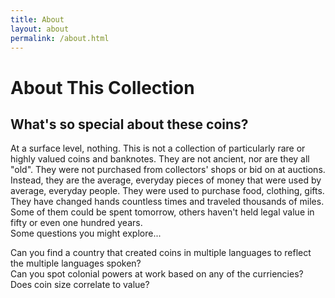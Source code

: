 ```yaml
---
title: About
layout: about
permalink: /about.html
---
```

# About This Collection
## What's so special about these coins?  
At a surface level, nothing. This is not a collection of particularly rare or highly valued coins and banknotes. They are not ancient, nor are they all "old". They were not purchased from collectors' shops or bid on at auctions. Instead, they are the average, everyday pieces of money that were used by average, everyday people. They were used to purchase food, clothing, gifts. They have changed hands countless times and traveled thousands of miles. Some of them could be spent tomorrow, others haven't held legal value in fifty or even one hundred years.    
Some questions you might explore...   

Can you find a country that created coins in multiple languages to reflect the multiple languages spoken?  
Can you spot colonial powers at work based on any of the curriencies?
Does coin size correlate to value? 
